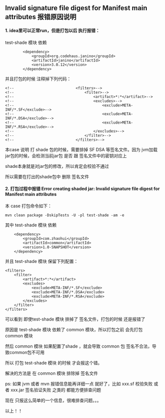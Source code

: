 ##  Invalid signature file digest for Manifest main attributes 报错原因说明 

#### 1. idea里可以正常run，但是打包以后 执行报错：  

test-shade 模块 依赖  
```
        <dependency>
            <groupId>org.codehaus.janino</groupId>
            <artifactId>janino</artifactId>
            <version>3.0.12</version>
        </dependency>
```

并且打包的时候 注释掉下列代码：
```
<!--                            <filters>-->
<!--                                <filter>-->
<!--                                    <artifact>*:*</artifact>-->
<!--                                    <excludes>-->
<!--                                        <exclude>META-INF/*.SF</exclude>-->
<!--                                        <exclude>META-INF/*.DSA</exclude>-->
<!--                                        <exclude>META-INF/*.RSA</exclude>-->
<!--                                    </excludes>-->
<!--                                </filter>-->
<!--                            </filters>-->

```

本case 说明 打 shade 包的时候，需要排掉 SF DSA 等签名文件。因为 jvm加载 jar包的时候，会检测当前jar包 是否 跟 签名文件中的密钥对应上  

shade本身就是对jar包的修改，所以肯定会校验不通过  

所以需要在打出的shade包中 删除 签名文件 


#### 2. 打包过程中报错  Error creating shaded jar: Invalid signature file digest for Manifest main attributes
 
本 case 打包命令如下： 
```
mvn clean package -DskipTests -U -pl test-shade -am -e
```

其中 test-shade 模块 依赖  
```
    <dependency>
        <groupId>com.zhaohui</groupId>
        <artifactId>common</artifactId>
        <version>1.0-SNAPSHOT</version>
    </dependency>
```

并且 test-shade 模块 保留下列配置： 

```
<filters>
    <filter>
        <artifact>*:*</artifact>
        <excludes>
            <exclude>META-INF/*.SF</exclude>
            <exclude>META-INF/*.DSA</exclude>
            <exclude>META-INF/*.RSA</exclude>
        </excludes>
    </filter>
</filters>
```

可以看到 即使test-shade 模块 排掉了 签名文件，打包的时候 还是报错了 

原因是 test-shade 模块 依赖了 common 模块，所以打包之前 会先打包 common 模块

然后 common 模块 如果配置了shade ，就会导致 common 包 签名不合法，导致common包不可用 

所以 打包 test-shade 模块 的时候 才会报这个错。

解决的方法是 在 common 模块 排除掉 签名文件

ps: 如果 jvm 或者 mvn 报错信息能再详细一点 就好了，比如  xxx.sf 校验失败 或者 xxx.jar 签名验证失败 之类的 都能方便排查问题

现在 只报这么简单的一个信息，很难排查问题。。。

以上！！